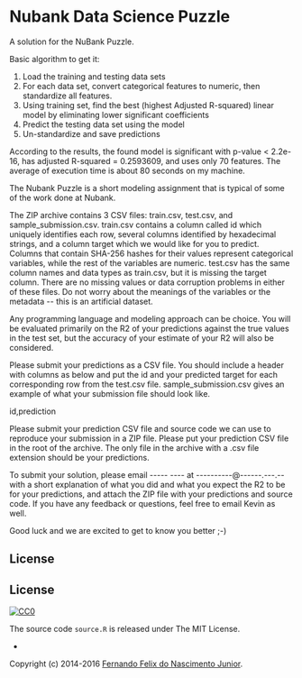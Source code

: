 # Nubank Data Science Puzzle

A solution for the NuBank Puzzle.

Basic algorithm to get it:

1. Load the training and testing data sets
2. For each data set, convert categorical features to numeric, then standardize
all features.
3. Using training set, find the best (highest Adjusted R-squared) linear model
by eliminating lower significant coefficients
4. Predict the testing data set using the model
5. Un-standardize and save predictions

According to the results, the found model is significant with p-value
 < 2.2e-16, has adjusted R-squared = 0.2593609, and uses only 70 features.
The average of execution time is about 80 seconds on my machine.

>
The Nubank Puzzle is a short modeling assignment that is typical of some of the work done at Nubank.
>
The ZIP archive contains 3 CSV files: train.csv, test.csv, and sample_submission.csv. train.csv contains a column called id which uniquely identifies each row, several columns identified by hexadecimal strings, and a column target which we would like for you to predict. Columns that contain SHA-256 hashes for their values represent categorical variables, while the rest of the variables are numeric. test.csv has the same column names and data types as train.csv, but it is missing the target column. There are no missing values or data corruption problems in either of these files. Do not worry about the meanings of the variables or the metadata -- this is an artificial dataset.
>
Any programming language and modeling approach can be choice. You will be evaluated primarily on the R2 of your predictions against the true values in the test set, but the accuracy of your estimate of your R2 will also be considered.
>
Please submit your predictions as a CSV file. You should include a header with columns as below and put the id and your predicted target for each corresponding row from the test.csv file. sample_submission.csv gives an example of what your submission file should look like.
>
id,prediction
>
Please submit your prediction CSV file and source code we can use to reproduce your submission in a ZIP file. Please put your prediction CSV file in the root of the archive. The only file in the archive with a .csv file extension should be your predictions.
>
To submit your solution, please email ----- ---- at ----------@------.---.-- with a short explanation of what you did and what you expect the R2 to be for your predictions, and attach the ZIP file with your predictions and source code. If you have any feedback or questions, feel free to email Kevin as well.
>
Good luck and we are excited to get to know you better ;-)

## License



## License

[![CC0](https://i.creativecommons.org/l/by-nc-sa/4.0/88x31.png)](https://creativecommons.org/licenses/by-nc-sa/4.0/)

The source code `source.R` is released under The MIT License.

-

Copyright (c) 2014-2016 [Fernando Felix do Nascimento Junior](https://github.com/fernandojunior/).
